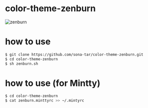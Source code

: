 color-theme-zenburn
===================

![zenburn](http://cdn-ak.f.st-hatena.com/images/fotolife/s/sona-zip/20121028/20121028222104_original.png)

# how to use
```sh
$ git clone https://github.com/sona-tar/color-theme-zenburn.git
$ cd color-theme-zenburn
$ sh zenburn.sh
```

# how to use (for Mintty)
```sh
$ cd color-theme-zenburn
$ cat zenburn.minttyrc >> ~/.mintyrc
```
